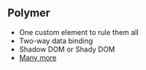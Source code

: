 ## Polymer

* One custom element to rule them all
* Two-way data binding
* Shadow DOM or Shady DOM
* [Many more](https://www.polymer-project.org/1.0/docs/)